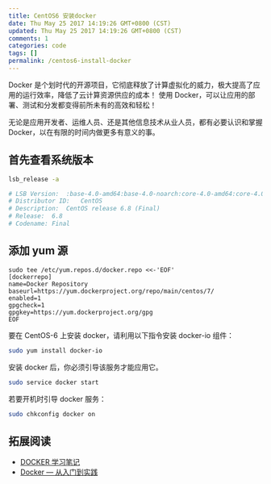 ```yaml
---
title: CentOS6 安装docker
date: Thu May 25 2017 14:19:26 GMT+0800 (CST)
updated: Thu May 25 2017 14:19:26 GMT+0800 (CST)
comments: 1
categories: code
tags: []
permalink: /centos6-install-docker
---
```


Docker 是个划时代的开源项目，它彻底释放了计算虚拟化的威力，极大提高了应用的运行效率，降低了云计算资源供应的成本！ 使用 Docker，可以让应用的部署、测试和分发都变得前所未有的高效和轻松！

无论是应用开发者、运维人员、还是其他信息技术从业人员，都有必要认识和掌握 Docker，以在有限的时间内做更多有意义的事。

<!-- more -->

## 首先查看系统版本

```bash
lsb_release -a

# LSB Version:	:base-4.0-amd64:base-4.0-noarch:core-4.0-amd64:core-4.0-noarch
# Distributor ID:	CentOS
# Description:	CentOS release 6.8 (Final)
# Release:	6.8
# Codename:	Final
```

## 添加 yum 源

```
sudo tee /etc/yum.repos.d/docker.repo <<-'EOF'
[dockerrepo]
name=Docker Repository
baseurl=https://yum.dockerproject.org/repo/main/centos/7/
enabled=1
gpgcheck=1
gpgkey=https://yum.dockerproject.org/gpg
EOF
```

要在 CentOS-6 上安装 docker，请利用以下指令安装 docker-io 组件：

```bash
sudo yum install docker-io
```

安装 docker 后，你必须引导该服务才能应用它。

```bash
sudo service docker start
```

若要开机时引导 docker 服务：

```bash
sudo chkconfig docker on
```

## 拓展阅读

- [DOCKER 学习笔记](https://notes.dctxf.com/code/docker/)
- [Docker — 从入门到实践](https://yeasy.gitbooks.io/docker_practice/content/)

